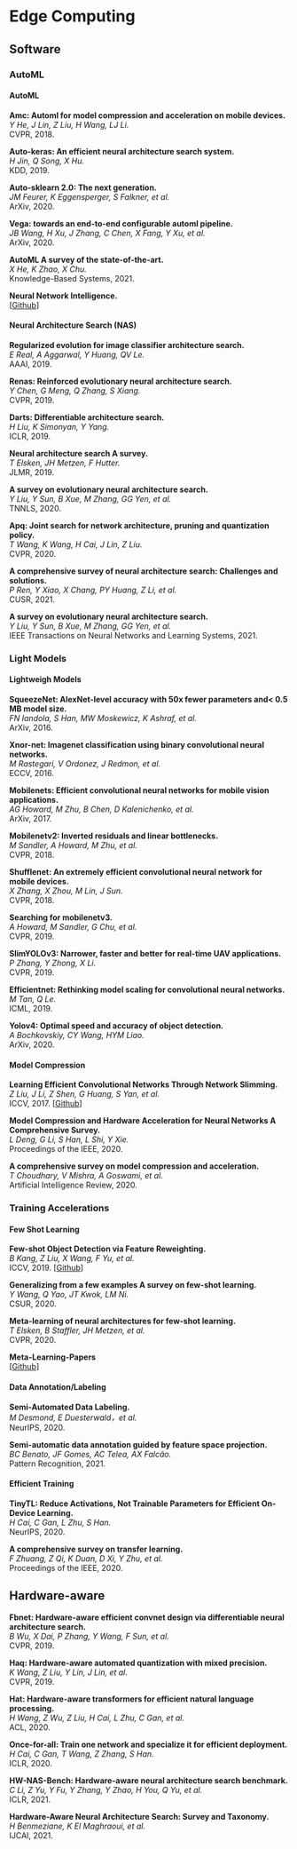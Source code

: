 # Edge Computing

## Software

### AutoML

#### AutoML

**Amc: Automl for model compression and acceleration on mobile devices.**<br>
*Y He, J Lin, Z Liu, H Wang, LJ Li.*<br>
CVPR, 2018.

**Auto-keras: An efficient neural architecture search system.**<br>
*H Jin, Q Song, X Hu.*<br>
KDD, 2019.

**Auto-sklearn 2.0: The next generation.**<br>
*JM Feurer, K Eggensperger, S Falkner, et al.*<br>
ArXiv, 2020.

**Vega: towards an end-to-end configurable automl pipeline.**<br>
*JB Wang, H Xu, J Zhang, C Chen, X Fang, Y Xu, et al.*<br>
ArXiv, 2020.

**AutoML A survey of the state-of-the-art.**<br>
*X He, K Zhao, X Chu.*<br>
Knowledge-Based Systems, 2021.

**Neural Network Intelligence.**<br>
[[Github](https://github.com/microsoft/nni)]

#### Neural Architecture Search (NAS)

**Regularized evolution for image classifier architecture search.**<br>
*E Real, A Aggarwal, Y Huang, QV Le.*<br>
AAAI, 2019.

**Renas: Reinforced evolutionary neural architecture search.**<br>
*Y Chen, G Meng, Q Zhang, S Xiang.*<br>
CVPR, 2019.

**Darts: Differentiable architecture search.**<br>
*H Liu, K Simonyan, Y Yang.*<br>
ICLR, 2019.

**Neural architecture search A survey.**<br>
*T Elsken, JH Metzen, F Hutter.*<br>
JLMR, 2019.

**A survey on evolutionary neural architecture search.**<br>
*Y Liu, Y Sun, B Xue, M Zhang, GG Yen, et al.*<br>
TNNLS, 2020.

**Apq: Joint search for network architecture, pruning and quantization policy.**<br>
*T Wang, K Wang, H Cai, J Lin, Z Liu.*<br>
CVPR, 2020.

**A comprehensive survey of neural architecture search: Challenges and solutions.**<br>
*P Ren, Y Xiao, X Chang, PY Huang, Z Li, et al.*<br>
CUSR, 2021.

**A survey on evolutionary neural architecture search.**<br>
*Y Liu, Y Sun, B Xue, M Zhang, GG Yen, et al.*<br>
IEEE Transactions on Neural Networks and Learning Systems, 2021.

### Light Models

#### Lightweigh Models

**SqueezeNet: AlexNet-level accuracy with 50x fewer parameters and< 0.5 MB model size.**<br>
*FN Iandola, S Han, MW Moskewicz, K Ashraf, et al.*<br>
ArXiv, 2016.

**Xnor-net: Imagenet classification using binary convolutional neural networks.**<br>
*M Rastegari, V Ordonez, J Redmon, et al.*<br>
ECCV, 2016.

**Mobilenets: Efficient convolutional neural networks for mobile vision applications.**<br>
*AG Howard, M Zhu, B Chen, D Kalenichenko, et al.*<br>
ArXiv, 2017.

**Mobilenetv2: Inverted residuals and linear bottlenecks.**<br>
*M Sandler, A Howard, M Zhu, et al.*<br>
CVPR, 2018.

**Shufflenet: An extremely efficient convolutional neural network for mobile devices.**<br>
*X Zhang, X Zhou, M Lin, J Sun.*<br>
CVPR, 2018.

**Searching for mobilenetv3.**<br>
*A Howard, M Sandler, G Chu, et al.*<br>
CVPR, 2019.

**SlimYOLOv3: Narrower, faster and better for real-time UAV applications.**<br>
*P Zhang, Y Zhong, X Li.*<br>
CVPR, 2019.

**Efficientnet: Rethinking model scaling for convolutional neural networks.**<br>
*M Tan, Q Le.*<br>
ICML, 2019.

**Yolov4: Optimal speed and accuracy of object detection.**<br>
*A Bochkovskiy, CY Wang, HYM Liao.*<br>
ArXiv, 2020.

#### Model Compression

**Learning Efficient Convolutional Networks Through Network Slimming.**<br>
*Z Liu, J Li, Z Shen, G Huang, S Yan, et al.*<br>
ICCV, 2017.
[[Github](https://github.com/tanluren/yolov3-channel-and-layer-pruning)]

**Model Compression and Hardware Acceleration for Neural Networks A Comprehensive Survey.**<br>
*L Deng, G Li, S Han, L Shi, Y Xie.*<br> 
Proceedings of the IEEE, 2020.

**A comprehensive survey on model compression and acceleration.**<br>
*T Choudhary, V Mishra, A Goswami, et al.*<br>
Artificial Intelligence Review, 2020.

### Training Accelerations

#### Few Shot Learning

**Few-shot Object Detection via Feature Reweighting.**<br>
*B Kang, Z Liu, X Wang, F Yu, et al.*<br>
ICCV, 2019.
[[Github](https://github.com/bingykang/Fewshot_Detection)]

**Generalizing from a few examples A survey on few-shot learning.**<br>
*Y Wang, Q Yao, JT Kwok, LM Ni.*<br>
CSUR, 2020.

**Meta-learning of neural architectures for few-shot learning.**<br>
*T Elsken, B Staffler, JH Metzen, et al.*<br>
CVPR, 2020.

**Meta-Learning-Papers**<br> 
[[Github](https://github.com/floodsung/Meta-Learning-Papers)]

#### Data Annotation/Labeling

**Semi-Automated Data Labeling.**<br>
*M Desmond, E Duesterwald，et al.*<br>
NeurIPS, 2020.

**Semi-automatic data annotation guided by feature space projection.**<br>
*BC Benato, JF Gomes, AC Telea, AX Falcão.*<br>
Pattern Recognition, 2021.

#### Efficient Training

**TinyTL: Reduce Activations, Not Trainable Parameters for Efficient On-Device Learning.**<br>
*H Cai, C Gan, L Zhu, S Han.*<br>
NeurIPS, 2020.

**A comprehensive survey on transfer learning.**<br>
*F Zhuang, Z Qi, K Duan, D Xi, Y Zhu, et al.*<br>
Proceedings of the IEEE, 2020.

## Hardware-aware

**Fbnet: Hardware-aware efficient convnet design via differentiable neural architecture search.**<br>
*B Wu, X Dai, P Zhang, Y Wang, F Sun, et al.*<br>
CVPR, 2019.

**Haq: Hardware-aware automated quantization with mixed precision.**<br>
*K Wang, Z Liu, Y Lin, J Lin, et al.*<br>
CVPR, 2019.

**Hat: Hardware-aware transformers for efficient natural language processing.**<br>
*H Wang, Z Wu, Z Liu, H Cai, L Zhu, C Gan, et al.*<br>
ACL, 2020.

**Once-for-all: Train one network and specialize it for efficient deployment.**<br>
*H Cai, C Gan, T Wang, Z Zhang, S Han.*<br>
ICLR, 2020.

**HW-NAS-Bench: Hardware-aware neural architecture search benchmark.**<br>
*C Li, Z Yu, Y Fu, Y Zhang, Y Zhao, H You, Q Yu, et al.*<br>
ICLR, 2021.

**Hardware-Aware Neural Architecture Search: Survey and Taxonomy.**<br>
*H Benmeziane, K El Maghraoui, et al.*<br>
IJCAI, 2021.

